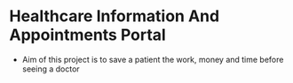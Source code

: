 # Healthcare Information And Appointments Portal

- Aim of this project is to save a patient the work, money and time before seeing a doctor
